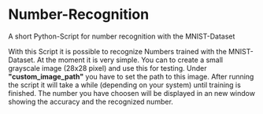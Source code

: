 # Number-Recognition
A short Python-Script for number recognition with the MNIST-Dataset

With this Script it is possible to recognize Numbers trained with the MNIST-Dataset.
At the moment it is very simple. You can to create a small grayscale image (28x28 pixel)
and use this for testing. Under **"custom_image_path"** you have to set the path to this image.
After running the script it will take a while (depending on your system) until training is 
finished. The number you have choosen will be displayed in an new window showing the
accuracy and the recognized number.
